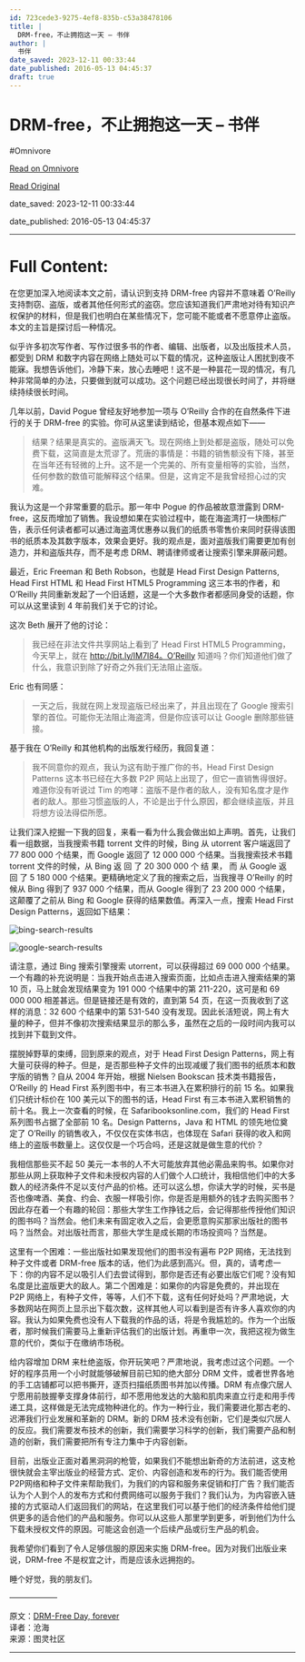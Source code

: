 ```yaml
---
id: 723cede3-9275-4ef8-835b-c53a38478106
title: |
  DRM-free，不止拥抱这一天 – 书伴
author: |
  书伴
date_saved: 2023-12-11 00:33:44
date_published: 2016-05-13 04:45:37
draft: true
---
```


# DRM-free，不止拥抱这一天 – 书伴
#Omnivore

[Read on Omnivore](https://omnivore.app/me/drm-free-18c575df3da)

[Read Original](https://bookfere.com/post/380.html)

date_saved: 2023-12-11 00:33:44

date_published: 2016-05-13 04:45:37

--- 

# Full Content: 

在您更加深入地阅读本文之前，请认识到支持 DRM-free 内容并不意味着 O’Reilly 支持剽窃、盗版，或者其他任何形式的盗窃。您应该知道我们严肃地对待有知识产权保护的材料，但是我们也明白在某些情况下，您可能不能或者不愿意停止盗版。本文的主旨是探讨后一种情况。

似乎许多初次写作者、写作过很多书的作者、编辑、出版者，以及出版技术人员，都受到 DRM 和数字内容在网络上随处可以下载的情况，这种盗版让人困扰到夜不能寐。我想告诉他们，冷静下来，放心去睡吧！这不是一种昙花一现的情况，有几种非常简单的办法，只要做到就可以成功。这个问题已经出现很长时间了，并将继续持续很长时间。

几年以前，David Pogue 曾经友好地参加一项与 O’Reilly 合作的在自然条件下进行的关于 DRM-free 的实验。你可从这里读到结论，但基本观点如下——

> 结果？结果是真实的。盗版满天飞。现在网络上到处都是盗版，随处可以免费下载，这简直是太荒谬了。荒唐的事情是：书籍的销售额没有下降，甚至在当年还有轻微的上升。这不是一个完美的、所有变量相等的实验，当然，任何参数的数值可能解释这个结果。但是，这肯定不是我曾经担心过的灾难。

我认为这是一个非常重要的启示。那一年中 Pogue 的作品被故意泄露到 DRM-free，这反而增加了销售。我设想如果在实验过程中，能在海盗湾打一块图标广告，表示任何读者都可以通过海盗湾优惠券以我们的纸质书零售价来同时获得该图书的纸质本及其数字版本，效果会更好。我的观点是，面对盗版我们需要更加有创造力，并和盗版共存，而不是考虑 DRM、聘请律师或者让搜索引擎来屏蔽问题。

最近，Eric Freeman 和 Beth Robson，也就是 Head First Design Patterns, Head First HTML 和 Head First HTML5 Programming 这三本书的作者，和 O’Reilly 共同重新发起了一个旧话题，这是一个大多数作者都感同身受的话题，你可以从这里读到 4 年前我们关于它的讨论。

这次 Beth 展开了他的讨论：

> 我已经在非法文件共享网站上看到了 Head First HTML5 Programming，今天早上，就在 http://bit.ly/IM7I84。O’Reilly 知道吗？你们知道他们做了什么，我意识到除了好奇之外我们无法阻止盗版。

Eric 也有同感：

> 一天之后，我就在网上发现盗版已经出来了，并且出现在了 Google 搜索引擎的首位。可能你无法阻止海盗湾，但是你应该可以让 Google 删除那些链接。

基于我在 O’Reilly 和其他机构的出版发行经历，我回复道：

> 我不同意你的观点，我认为这有助于推广你的书，Head First Design Patterns 这本书已经在大多数 P2P 网站上出现了，但它一直销售得很好。难道你没有听说过 Tim 的咆哮：盗版不是作者的敌人，没有知名度才是作者的敌人。那些习惯盗版的人，不论是出于什么原因，都会继续盗版，并且将想方设法得偿所愿。

让我们深入挖掘一下我的回复，来看一看为什么我会做出如上声明。首先，让我们看一组数据，当我搜索书籍 torrent 文件的时候，Bing 从 utorrent 客户端返回了 77 800 000 个结果，而 Google 返回了 12 000 000 个结果。当我搜索技术书籍 torrent 文件的时候，从 Bing 返 回 了 20 300 000 个 结 果， 而 从 Google 返 回 了 5 180 000 个结果。更精确地定义了我的搜索之后，当我搜寻 O’Reilly 的时候从 Bing 得到了 937 000 个结果，而从 Google 得到了 23 200 000 个结果，这颠覆了之前从 Bing 和 Google 获得的结果数值。再深入一点，搜索 Head First Design Patterns，返回如下结果：

![bing-search-results](https://proxy-prod.omnivore-image-cache.app/580x97,sHwqzX-KDXZj4eg8EBONwsyP_eAGUUjoApr0FxoDjoVk/https://bookfere.com/wp-content/uploads/2016/05/bing-search-results.png)

![google-search-results](https://proxy-prod.omnivore-image-cache.app/580x97,sVelo8BB2swk3UdoKKkQ92trmFoZWueZIJ6m_Y4OYJBs/https://bookfere.com/wp-content/uploads/2016/05/google-search-results.png)

请注意，通过 Bing 搜索引擎搜索 utorrent，可以获得超过 69 000 000 个结果。一个有趣的补充说明是：当我开始点击进入搜索页面，比如点击进入搜索结果的第 10 页，马上就会发现结果变为 191 000 个结果中的第 211-220，这可是和 69 000 000 相差甚远。但是链接还是有效的，直到第 54 页，在这一页我收到了这样的消息：32 600 个结果中的第 531-540 没有发现。因此长活短说，网上有大量的种子，但并不像初次搜索结果显示的那么多，虽然在之后的一段时间内我可以找到并下载到文件。

摆脱掉野草的束缚，回到原来的观点，对于 Head First Design Patterns，网上有大量可获得的种子。但是，是否那些种子文件的出现减缓了我们图书的纸质本和数字版的销售？自从 2004 年开始，根据 Nielsen Bookscan 技术类书籍报告，O’Reilly 的 Head First 系列图书中，有三本书进入在累积排行的前 15 名。如果我们只统计标价在 100 美元以下的图书的话，Head First 有三本书进入累积销售的前十名。我上一次查看的时候，在 Safaribooksonline.com，我们的 Head First 系列图书占据了全部前 10 名。Design Patterns，Java 和 HTML 的领先地位奠定了 O’Reilly 的销售收入，不仅仅在实体书店，也体现在 Safari 获得的收入和网络上的盗版书数量上。这仅仅是一个巧合吗，还是这就是做生意的代价？

我相信那些买不起 50 美元一本书的人不大可能放弃其他必需品来购书。如果你对那些从网上获取种子文件和未授权内容的人们做个人口统计，我相信他们中的大多数人的经济条件不足以支付产品的价格。还可以这么想，你读大学的时候，买书是否也像啤酒、美食、约会、衣服一样吸引你，你是否是用额外的钱才去购买图书？因此存在着一个有趣的轮回：那些大学生工作挣钱之后，会记得那些传授他们知识的图书吗？当然会。他们未来有固定收入之后，会更愿意购买那家出版社的图书吗？当然会。对出版社而言，那些大学生是成长期的市场投资吗？当然是。

这里有一个困难：一些出版社如果发现他们的图书没有遍布 P2P 网络，无法找到种子文件或者 DRM-free 版本的话，他们为此感到高兴。但，真的，请考虑一下：你的内容不足以吸引人们去尝试得到，那你是否还有必要出版它们呢？没有知名度是比盗版更大的敌人。第二个困难是：如果你的内容是免费的，并出现在 P2P 网络上，有种子文件，等等，人们不下载，这有任何好处吗？严肃地说，大多数网站在网页上显示出下载次数，这样其他人可以看到是否有许多人喜欢你的内容。我认为如果免费也没有人下载我的作品的话，将是令我尴尬的。作为一个出版者，那时候我们需要马上重新评估我们的出版计划。再重申一次，我把这视为做生意的代价，类似于在缴纳市场税。

给内容增加 DRM 来杜绝盗版，你开玩笑吧？严肃地说，我考虑过这个问题。一个好的程序员用一个小时就能够破解目前已知的绝大部分 DRM 文件，或者世界各地的手工店铺都可以把书撕开，逐页扫描纸质图书并加以传播。DRM 有点像穴居人宁愿用前肢握拳支撑身体前行，却不愿用他发达的大脑和肌肉来直立行走和用手传递工具，这样做是无法完成物种进化的。作为一种行业，我们需要进化那古老的、迟滞我们行业发展和革新的 DRM。新的 DRM 技术没有创新，它们是类似穴居人的反应。我们需要发布技术的创新，我们需要学习科学的创新，我们需要产品和制造的创新，我们需要把所有专注力集中于内容创新。

目前，出版业正面对着黑洞洞的枪管，如果我们不能想出新奇的方法前进，这支枪很快就会主宰出版业的经营方式、定价、内容创造和发布的行为。我们能否使用P2P网络和种子文件来帮助我们，为我们的内容和服务来促销和打广告？我们能否认为个人到个人的发布方式和付费网络可以服务于我们？我们认为，为内容嵌入链接的方式驱动人们返回我们的网站，在这里我们可以基于他们的经济条件给他们提供更多的适合他们的产品和服务。你可以从这些人那里学到更多，听到他们为什么下载未授权文件的原因。可能这会创造一个后续产品或衍生产品的机会。

我希望你们看到了令人足够信服的原因来实施 DRM-free。因为对我们出版业来说，DRM-free 不是权宜之计，而是应该永远拥抱的。

睡个好觉，我的朋友们。

——————

原文：[DRM-Free Day, forever](http://radar.oreilly.com/2012/05/drm-free-day-forever.html)  
译者：沧海  
来源：图灵社区

---

